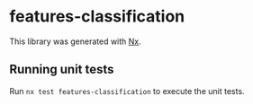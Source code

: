 # features-classification

This library was generated with [Nx](https://nx.dev).

## Running unit tests

Run `nx test features-classification` to execute the unit tests.
